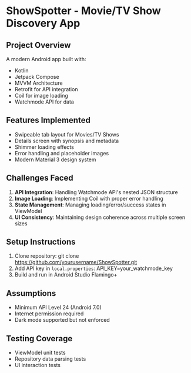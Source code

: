 # ShowSpotter - Movie/TV Show Discovery App

## Project Overview
A modern Android app built with:
- Kotlin
- Jetpack Compose
- MVVM Architecture
- Retrofit for API integration
- Coil for image loading
- Watchmode API for data

## Features Implemented
- Swipeable tab layout for Movies/TV Shows
- Details screen with synopsis and metadata
- Shimmer loading effects
- Error handling and placeholder images
- Modern Material 3 design system

## Challenges Faced
1. **API Integration**: Handling Watchmode API's nested JSON structure
2. **Image Loading**: Implementing Coil with proper error handling
3. **State Management**: Managing loading/error/success states in ViewModel
4. **UI Consistency**: Maintaining design coherence across multiple screen sizes

## Setup Instructions
1. Clone repository: git clone https://github.com/yourusername/ShowSpotter.git
2. Add API key in `local.properties`: API_KEY=your_watchmode_key
3. Build and run in Android Studio Flamingo+

## Assumptions
- Minimum API Level 24 (Android 7.0)
- Internet permission required
- Dark mode supported but not enforced

## Testing Coverage
- ViewModel unit tests
- Repository data parsing tests
- UI interaction tests


